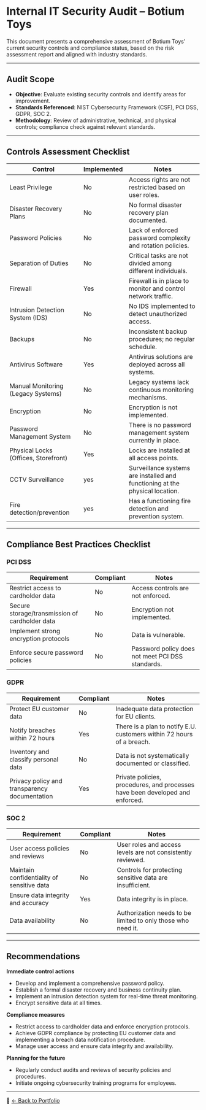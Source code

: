 #  Internal IT Security Audit – Botium Toys

This document presents a comprehensive assessment of Botium Toys' current security controls and compliance status, based on the risk assessment report and aligned with industry standards.

---

## Audit Scope

- **Objective**: Evaluate existing security controls and identify areas for improvement.
- **Standards Referenced**: NIST Cybersecurity Framework (CSF), PCI DSS, GDPR, SOC 2.
- **Methodology**: Review of administrative, technical, and physical controls; compliance check against relevant standards.

---

##  Controls Assessment Checklist

| **Control**                              | **Implemented** | **Notes**                                                                |
|------------------------------------------|-----------------|--------------------------------------------------------------------------|
| Least Privilege                          |  No            | Access rights are not restricted based on user roles.                    |
| Disaster Recovery Plans                  |  No            | No formal disaster recovery plan documented.                             |
| Password Policies                        |  No            | Lack of enforced password complexity and rotation policies.              |
| Separation of Duties                     |  No            | Critical tasks are not divided among different individuals.              |
| Firewall                                 |  Yes           | Firewall is in place to monitor and control network traffic.             |
| Intrusion Detection System (IDS)         |  No            | No IDS implemented to detect unauthorized access.                        |
| Backups                                  |  No            | Inconsistent backup procedures; no regular schedule.                     |
| Antivirus Software                       |  Yes           | Antivirus solutions are deployed across all systems.                     |
| Manual Monitoring (Legacy Systems)       |  No            | Legacy systems lack continuous monitoring mechanisms.                    |
| Encryption                               |  No            | Encryption is not implemented.                                           |
| Password Management System               |  No            | There is no password management system currently in place.                |
| Physical Locks (Offices, Storefront)     |  Yes           | Locks are installed at all access points.                                |
| CCTV Surveillance                        |  yes           | Surveillance systems are installed and functioning at the physical location. |
| Fire detection/prevention                |  yes           | Has a functioning fire detection and prevention system.                  |

---

##  Compliance Best Practices Checklist

### PCI DSS

| **Requirement**                                   | **Compliant** | **Notes**                                                   |
|---------------------------------------------------|----------------|--------------------------------------------------------------|
| Restrict access to cardholder data                |  No           | Access controls are not enforced.                            |
| Secure storage/transmission of cardholder data    |  No           | Encryption not implemented.                                  |
| Implement strong encryption protocols             |  No           | Data is vulnerable.                                          |
| Enforce secure password policies                  |  No           | Password policy does not meet PCI DSS standards.             |

### GDPR

| **Requirement**                                   | **Compliant** | **Notes**                                                   |
|---------------------------------------------------|----------------|--------------------------------------------------------------|
| Protect EU customer data                          |  No           | Inadequate data protection for EU clients.                   |
| Notify breaches within 72 hours                   |  Yes          | There is a plan to notify E.U. customers within 72 hours of a breach.|
| Inventory and classify personal data              |  No           | Data is not systematically documented or classified.         |
| Privacy policy and transparency documentation     |  Yes          | Private policies, procedures, and processes have been developed and enforced.|

### SOC 2

| **Requirement**                                   | **Compliant** | **Notes**                                                   |
|---------------------------------------------------|----------------|--------------------------------------------------------------|
| User access policies and reviews                  |  No           | User roles and access levels are not consistently reviewed.  |
| Maintain confidentiality of sensitive data        |  No           | Controls for protecting sensitive data are insufficient.     |
| Ensure data integrity and accuracy                |  Yes          | Data integrity is in place.                                  |
| Data availability                                 |  No           | Authorization needs to be limited to only those who need it. |

---

##  Recommendations

**Immediate control actions**
- Develop and implement a comprehensive password policy.
- Establish a formal disaster recovery and business continuity plan.
- Implement an intrusion detection system for real-time threat monitoring.
- Encrypt sensitive data at all times.

**Compliance measures**
- Restrict access to cardholder data and enforce encryption protocols.
- Achieve GDPR compliance by protecting EU customer data and implementing a breach data notification procedure.
- Manage user access and ensure data integrity and availability.

**Planning for the future**
- Regularly conduct audits and reviews of security policies and procedures.
- Initiate ongoing cybersecurity training programs for employees.

---

📁 [← Back to Portfolio](../index.html)
